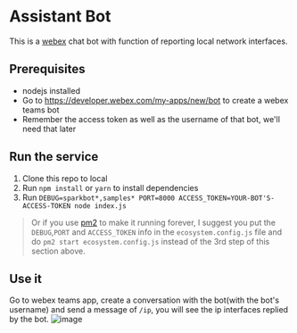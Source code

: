 # Assistant Bot
This is a [webex](https://www.webex.com/team-collaboration.html) chat bot with function of reporting local network interfaces.

## Prerequisites
- nodejs installed 
- Go to https://developer.webex.com/my-apps/new/bot to create a webex teams bot
- Remember the access token as well as the username of that bot, we'll need that later

## Run the service
1. Clone this repo to local
2. Run `npm install` or `yarn` to install dependencies
3. Run `DEBUG=sparkbot*,samples* PORT=8000 ACCESS_TOKEN=YOUR-BOT'S-ACCESS-TOKEN node index.js`

> Or if you use [pm2](https://pm2.keymetrics.io/docs/usage/quick-start/) to make it running forever, I suggest you put the `DEBUG`,`PORT` and `ACCESS_TOKEN` info in the `ecosystem.config.js` file and do `pm2 start ecosystem.config.js` instead of the 3rd step of this section above.


## Use it
 Go to webex teams app, create a conversation with the bot(with the bot's username) and send a message of `/ip`, you will see the ip interfaces replied by the bot.
![image](https://user-images.githubusercontent.com/1640561/118807543-066baa80-b8db-11eb-8eae-cd5db4e1a915.png)


